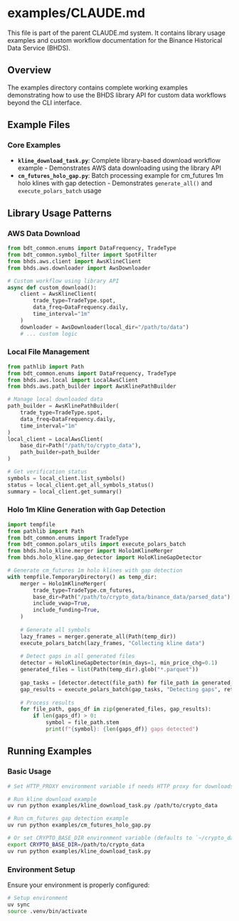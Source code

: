 # examples/CLAUDE.md

This file is part of the parent CLAUDE.md system. It contains library usage examples and custom workflow documentation for the Binance Historical Data Service (BHDS).

## Overview

The examples directory contains complete working examples demonstrating how to use the BHDS library API for custom data workflows beyond the CLI interface.

## Example Files

### Core Examples
- **`kline_download_task.py`**: Complete library-based download workflow example - Demonstrates AWS data downloading using the library API
- **`cm_futures_holo_gap.py`**: Batch processing example for cm_futures 1m holo klines with gap detection - Demonstrates `generate_all()` and `execute_polars_batch` usage

## Library Usage Patterns

### AWS Data Download
```python
from bdt_common.enums import DataFrequency, TradeType
from bdt_common.symbol_filter import SpotFilter
from bhds.aws.client import AwsKlineClient
from bhds.aws.downloader import AwsDownloader

# Custom workflow using library API
async def custom_download():
    client = AwsKlineClient(
        trade_type=TradeType.spot,
        data_freq=DataFrequency.daily,
        time_interval="1m"
    )
    downloader = AwsDownloader(local_dir="/path/to/data")
    # ... custom logic
```

### Local File Management
```python
from pathlib import Path
from bdt_common.enums import DataFrequency, TradeType
from bhds.aws.local import LocalAwsClient
from bhds.aws.path_builder import AwsKlinePathBuilder

# Manage local downloaded data
path_builder = AwsKlinePathBuilder(
    trade_type=TradeType.spot,
    data_freq=DataFrequency.daily,
    time_interval="1m"
)
local_client = LocalAwsClient(
    base_dir=Path("/path/to/crypto_data"),
    path_builder=path_builder
)

# Get verification status
symbols = local_client.list_symbols()
status = local_client.get_all_symbols_status()
summary = local_client.get_summary()
```

### Holo 1m Kline Generation with Gap Detection
```python
import tempfile
from pathlib import Path
from bdt_common.enums import TradeType
from bdt_common.polars_utils import execute_polars_batch
from bhds.holo_kline.merger import Holo1mKlineMerger
from bhds.holo_kline.gap_detector import HoloKlineGapDetector

# Generate cm_futures 1m holo klines with gap detection
with tempfile.TemporaryDirectory() as temp_dir:
    merger = Holo1mKlineMerger(
        trade_type=TradeType.cm_futures,
        base_dir=Path("/path/to/crypto_data/binance_data/parsed_data"),
        include_vwap=True,
        include_funding=True,
    )
    
    # Generate all symbols
    lazy_frames = merger.generate_all(Path(temp_dir))
    execute_polars_batch(lazy_frames, "Collecting kline data")
    
    # Detect gaps in all generated files
    detector = HoloKlineGapDetector(min_days=1, min_price_chg=0.1)
    generated_files = list(Path(temp_dir).glob("*.parquet"))
    
    gap_tasks = [detector.detect(file_path) for file_path in generated_files]
    gap_results = execute_polars_batch(gap_tasks, "Detecting gaps", return_results=True)
    
    # Process results
    for file_path, gaps_df in zip(generated_files, gap_results):
        if len(gaps_df) > 0:
            symbol = file_path.stem
            print(f"{symbol}: {len(gaps_df)} gaps detected")
```

## Running Examples

### Basic Usage
```bash
# Set HTTP_PROXY environment variable if needs HTTP proxy for downloads

# Run kline download example
uv run python examples/kline_download_task.py /path/to/crypto_data

# Run cm_futures gap detection example
uv run python examples/cm_futures_holo_gap.py

# Or set CRYPTO_BASE_DIR environment variable (defaults to `~/crypto_data`)
export CRYPTO_BASE_DIR=/path/to/crypto_data
uv run python examples/kline_download_task.py
```

### Environment Setup
Ensure your environment is properly configured:
```bash
# Setup environment
uv sync
source .venv/bin/activate
